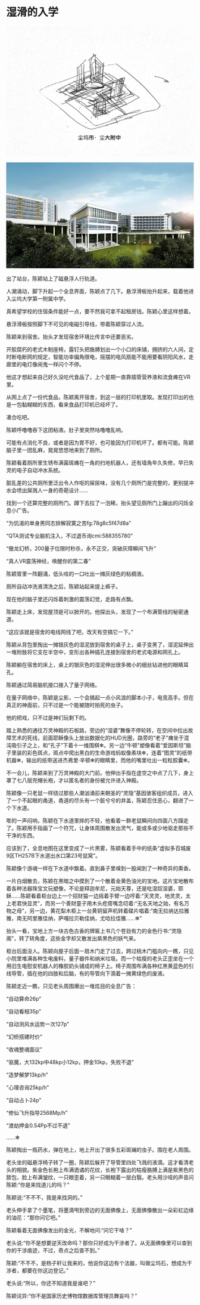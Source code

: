 # 湿滑的入学

![](../.gitbook/assets/ping-mu-kuai-zhao-20200905-xia-wu-2.34.19.png)

![](../.gitbook/assets/26215af191fe70b80122284edc9bee48.jpeg)

出了站台，陈颖站上了磁悬浮人行轨道。

人潮涌动，脚下升起一个全息界面，陈颖点了几下。悬浮滑板抬升起来，载着他进入尘坞大学第一附属中学。

真希望学校的住宿条件能好一点，要不然我可拿不起租房钱。陈颖心里这样想着。

悬浮滑板按照脚下不可见的电磁引导线，带着陈颖穿过人流。

陈颖来到宿舍。抬头才发现宿舍环境比传言中还要恶劣。

开胶腐朽的老式木制座椅，露钉头把胳膊划出一个小口的床铺，拥挤的六人间，定时断电断网的规定，智能功率偏角限电，摇摆的电风扇能不能用要看阴阳风水，走廊里的电灯像闹鬼一样闪个不停。

他这才想起来自己好久没吃代食品了，上个星期一直靠插管营养液和流食瘫在VR里。

从网上点了一份代食品，陈颖离开宿舍，到这一层的打印机里取。发现打印出的也是一包黏糊糊的东西，看来食品打印机已经坏了。

凑合吃吧。

陈颖呼噜噜吞下这团粘液。肚子里突然咕噜噜乱响。

可能有点消化不良，或者是因为胃不好，也可能因为打印机坏了。都有可能。陈颖脑子里一团乱麻，晃晃悠悠地来到了厕所。

陈颖看着厕所里生锈布满菌斑瘫在一角的扫地机器人，还有墙角年久失修，早已失灵的电子自动冲水系统。

脏乱差的公共厕所里泛出令人作呕的屎尿味，没有几个厕所门是完整的，更别提冲水会喷出屎溅人一身的奇葩设计……

找到一个还算完整的厕所门。蹲下去拉了一泡稀，抬头望见厕所门上蹦出的闪烁全息小广告。

“为饥渴的单身男同志排解寂寞之苦fg:78g8c5f47d8a”

“QTA测试专业脑机注入，不过退币询cmi:588355780”

“傲龙幻桥，200量子位限时秒杀，永不正交，突破灰障瞬间飞升”

“真人VR震荡神经，唤醒你的第二春”

陈颖胃里一阵翻涌，低头哇的一口吐出一摊灰绿色的粘稠液。

厕所自动冲洗液清洗之后，陈颖站起来提上裤子。

现在他的脑子里还闪烁着刺激的震荡幻觉，走路有点飘。

陈颖走上床，发现屋顶是可以掀开的。他探出头，发现了一个布满管线的秘密通道。

“这应该就是宿舍的电线网线了吧，改天有空搞它一下。”

陈颖从背包里掏出一摊银灰色的湿泥放到宿舍的桌子上，桌子变黑了，湿泥延伸出一堆附肢将它支在半空中，变形出各种插孔连接到宿舍的老式电源和网孔上。

陈颖躺在宿舍的床上，桌上的银灰色的湿泥伸出很多微小的细丝钻进他的眼睛耳孔。

陈颖通过简易脑机接口接入了量子网络。

在量子网络中，陈颖是尘影，一个会搞起一点小风浪的脚本小子，电竞高手。但在真正的神面前，只不过是一个能被随时拍死的虫子。

他的把戏，只不过是神们玩剩下的。

踏上熟悉的通往万灵神殿的石板路，旁边的“湿婆”舞像不停轮转，在空间中拉出故障艺术的死线，前面耶稣像头上放出数据化的HUD光圈，路旁的“老子”瘫坐于混沌吸引子之上，和“孔子”下着十一维围棋✻。另一边“牛顿”塑像看着“爱因斯坦”脑子里装的彩色斑点，斑点中爬出黑白的生命游戏蚂蚁像素块✻，连着“图灵”的纸带机器✻，输出的纸带送进杰弗里·辛顿✻的眼睛里，而他的嘴里吐出一粒粒胶囊✻。

不一会儿，陈颖来到了万灵神殿的大门前。他伸出手指在虚空之中点了几下，身上罩了七八层兜帽长袍，才以匿名者的身份被允许进入神殿。

陈颖像一只老鼠一样绕过那些人潮汹涌前来朝圣的“灵隐”基因骇客组织成员，进入了一个不起眼的甬道，甬道的尽头有一个脏兮兮的井盖，陈颖忍住恶心，翻进了一个下水道。

嘭的一声闷响，陈颖在下水道里摔的不轻，他看着一群老鼠瞬间向四面八方蹿走了。陈颖用手指画了一个符咒，让身体周围散发出灵气，能或多或少地驱走那些不干净的东西。

应该到了，全息地图在这里变成了一片黑雾，陈颖看着手中的纸条“虚拟多百城废9区TH257B下水道出水口第23号鼠窝”。

陈颖像个游魂一样在下水道中飘着。直到鼻子里嗅到一股闻到了一种奇异的熏香。

一片白烟散去，陈颖在黑暗之中摸到了一个散着金黄色油光的宝地。这片宝地散布着各种法器珠宝文玩塑像，不论是释迦牟尼，元始天尊，还是吡湿奴湿婆，耶稣……陈颖看着柜台边上一个招财猫一边摇着手臂一边哼着:“天灵灵，地灵灵，太上老君快显灵”，而另一个善财童子用木头疙瘩嘴念叨着:“无名天地之始，有名万物之母”，另一边，黄花梨木柜上一台黄铜留声机转着碟片唱着:“南无拉纳达拉雅雅，南无阿里雅佳纳，萨嘎拉贝勒佳纳，尤哈拉佳雅……✻”

抬头一看，宝地上方一块古色古香的牌匾上书几个苍劲有力的金色行书:“灵隐阁”，转了转角度，这些金字却又散发出紫黑色的妖气来。

柜台后面没人。陈颖向屋子后面一扇木门走了过去，跨过桃木门槛向内一瞧，只见小院里堆满各种生电废料，量子器件和纳米垃圾。而一个枯瘦的老头正歪坐在一个用旧生电慰安机器人的橡胶奶头铺成的椅子上。椅子周围布满各种红黑黄蓝色的引线导管，插在他的四肢和后脑，有的导管向下滴着一摊黄绿色的废液。

陈颖走近一瞧，只见老头周围爆出一堆炫目的全息广告：

“自动算命26p”

“自动看相35p”

“自动测风水运势一次127p”

“幻桥搭建时价”

“收魂整魂面议”

“驱魔，大132kp中48kp小12kp，押金10kp，失败不退”

“造梦解梦13kp/h”

“心理咨询25kp/h”

“自动占卜24p”

“修仙飞升指导2568Mp/h”

“渡劫押金0.54Pp不过不退”

……✻

陈颖掏出一瓶药水，弹在地上，地上开出了很多五彩斑斓的虫子。围在老人周围。

老头坐的磁悬浮椅子转了一圈，陈颖后躲开了导管里四处飞溅的液滴。这才看清老头的相貌。紫金色长袍上布满诡谲的花纹，长袍下露出的枯瘦胳膊上满是紫黑色的脓包，脸上布满皱纹，一只眼歪着，另一只眼糊着一层白翳。老头用沙哑的声音问陈颖:“你是来找道儿的吗？”

陈颖说:“不不不，我是来找洞的。”

老头伸手拿了个墨笔，将墨滴甩到旁边的无面佛像上，无面佛像散出一朵彩虹边缘的油花：“那你问它吧。”

陈颖看着无面佛像发出的金光，不解地问:“问它干啥？”

老头说:“你不是想要逆天改命吗？那你只好成为干涉者了。从无面佛像里可以查到你的干涉痕迹，不过，奇点之后查不到。”

陈颖:“不不不，是杨子轩让我来的，他说你这边有个法器，叫做尘坞石，想成为干涉者，都要在你这边登记。”

老头说:“所以，你还不知道我是谁吧？”

陈颖诧异:“你不是国家历史博物馆数据库管理员舞妄吗？”

